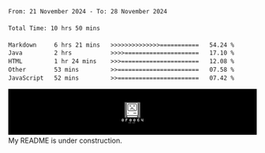 <!--START_SECTION:waka-->

```txt
From: 21 November 2024 - To: 28 November 2024

Total Time: 10 hrs 50 mins

Markdown     6 hrs 21 mins   >>>>>>>>>>>>>>===========   54.24 %
Java         2 hrs           >>>>=====================   17.10 %
HTML         1 hr 24 mins    >>>======================   12.08 %
Other        53 mins         >>=======================   07.58 %
JavaScript   52 mins         >>=======================   07.42 %
```

<!--END_SECTION:waka-->

<img src="https://raw.githubusercontent.com/n3xta/image-hosting/main/img/202411032331174.png"/>
My README is under construction. 
